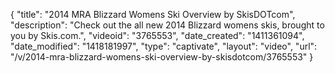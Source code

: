 {
    "title": "2014 MRA Blizzard Womens Ski Overview by SkisDOTcom",
    "description": "Check out the all new 2014 Blizzard womens skis, brought to you by Skis.com.",
    "videoid": "3765553",
    "date_created": "1411361094",
    "date_modified": "1418181997",
    "type": "captivate",
    "layout": "video",
    "url": "\/v\/2014-mra-blizzard-womens-ski-overview-by-skisdotcom\/3765553"
}